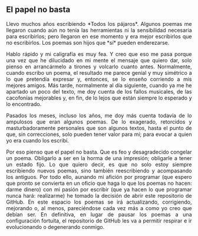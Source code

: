 ## El papel no basta

<div align="justify">
Llevo muchos años escribiendo *Todos los pájaros*. Algunos poemas me llegaron cuando aún no tenía las herramientas ni la sensibilidad necesaria para escribirlos; pero llegaron en ese momento y era mejor escribirlos que no escribirlos. Los poemas son hijos que *sí* pueden enderezarse.

Hablo rápido y mi caligrafía es muy fea. Y creo que eso me pasa porque una vez que he dilucidado en mi mente el mensaje que quiero dar, solo pienso en arrancármelo a tirones y volcarlo cuanto antes. Normalmente, cuando escribo un poema, el resultado me parece genial y muy simétrico a lo que pretendía expresar y, entonces, se lo enseño corriendo a mis mejores amigos. Más tarde, normalmente al día siguiente, cuando ya me he apartado un poco del texto, me doy cuenta de los fallos musicales, de las cacofonías mejorables y, en fin, de lo lejos que están siempre lo esperado y lo encontrado.

Pasados los meses, incluso los años, me doy más cuenta todavía de lo ampulosos que eran algunos poemas. De lo exagerado, retorcidos y masturbadoramente personales que son algunos textos, hasta el punto de que, sin correcciones, solo pueden tener valor para mí; para evocar a quien yo era cuando los escribí.

Por eso pienso que el papel no basta. Que es feo y desagradecido congelar un poema. Obligarlo a ser en la horma de una impresión; obligarle a tener un estado fijo. Lo que quiero decir, es que no solo estoy siempre escribiendo nuevos poemas, sino también reescribiendo y acompasando los antiguos. Por todo ello, aunando mi afición por programar (que espero que pronto se convierta en un oficio que haga lo que los poemas no hacen: darme dinero) con mi pasión por escribir (que ya hacen lo que programar nunca hará: realizarme) he tomado la decisión de abrir este repositorio de GitHub. En este espacio los poemas se irá actualizando, corrigiendo, mejorando o, al menos, pareciéndose cada vez más a como yo creo que debían ser. En definitiva, en lugar de pausar los poemas a una configuración fortuita, el repositorio de GitHub les va a permitir respirar e ir evolucionando o degenerando conmigo.
</div>
